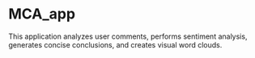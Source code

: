 # MCA_app
This application analyzes user comments, performs sentiment analysis, generates concise conclusions, and creates visual word clouds.
